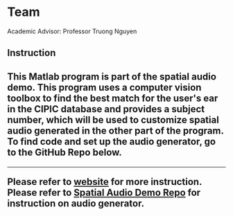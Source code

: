 <h1>Team</h1>
Academic Advisor: Professor Truong Nguyen <br>



<h2>Instruction<h2>
  
<p>This Matlab program is part of the spatial audio demo. This program uses a computer vision toolbox to find the best match for the user's ear in the CIPIC database and provides a subject number, which will be used to customize spatial audio generated in the other part of the program. To find code and set up the audio generator, go to the GitHub Repo below.</p> <hr>

Please refer to <a href="https://sol0092.wixsite.com/website" target="_blank"> website</a> for more instruction. <br>
Please refer to <a href="https://github.com/MissouriBoy/SRIP_hrtf_app" target="_blank"> Spatial Audio Demo Repo</a> for instruction on audio generator.
